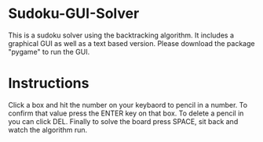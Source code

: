 # Sudoku-GUI-Solver
This is a sudoku solver using the backtracking algorithm. It includes a graphical GUI as well as a text based version. Please download the package "pygame" to run the GUI.
# Instructions
Click a box and hit the number on your keybaord to pencil in a number. To confirm that value press the ENTER key on that box. To delete a pencil in you can click DEL. Finally to solve the board press SPACE, sit back and watch the algorithm run. 

